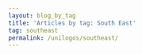 ```yaml
---
layout: blog_by_tag
title: 'Articles by tag: South East'
tag: southeast
permalink: /unilogos/southeast/
---
```

